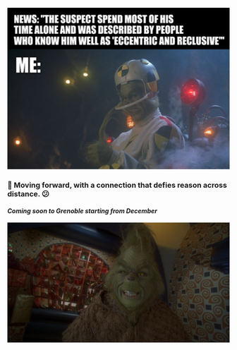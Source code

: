 ![meme grinch](meme_grinch_6.png)
### 🚀 Moving forward, with a connection that defies reason across distance. 😕
#### *Coming soon to Grenoble starting from December*
![grinch image](grinch_25.png)
